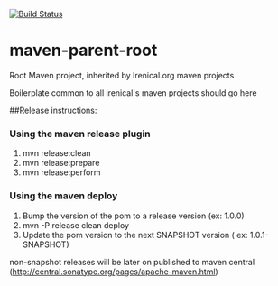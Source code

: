 [![Build Status](https://travis-ci.org/irenical/maven-parent-root.svg?branch=master)](https://travis-ci.org/irenical/maven-parent-root)
# maven-parent-root
Root Maven project, inherited by Irenical.org maven projects

Boilerplate common to all irenical's maven projects should go here

##Release instructions:

### Using the maven release plugin

1. mvn release:clean
2. mvn release:prepare
3. mvn release:perform

### Using the maven deploy

1. Bump the version of the pom to a release version (ex: 1.0.0) 
2. mvn -P release clean deploy
3. Update the pom version to the next SNAPSHOT version ( ex: 1.0.1-SNAPSHOT)

non-snapshot releases will be later on published to maven central (http://central.sonatype.org/pages/apache-maven.html)
